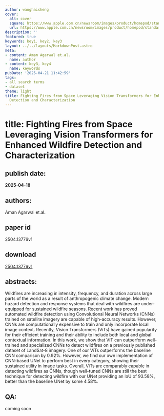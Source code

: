 ```yaml
---
author: wanghaisheng
cover:
  alt: cover
  square: https://www.apple.com.cn/newsroom/images/product/homepod/standard/Apple-HomePod-hero-230118_big.jpg.large_2x.jpg
  url: https://www.apple.com.cn/newsroom/images/product/homepod/standard/Apple-HomePod-hero-230118_big.jpg.large_2x.jpg
description: ''
featured: true
keywords: key1, key2, key3
layout: ../../layouts/MarkdownPost.astro
meta:
- content: Aman Agarwal et.al.
  name: author
- content: key3, key4
  name: keywords
pubDate: '2025-04-21 11:42:59'
tags:
- all search terms
- dataset
theme: light
title: Fighting Fires from Space Leveraging Vision Transformers for Enhanced Wildfire
  Detection and Characterization
---
```


# title: Fighting Fires from Space Leveraging Vision Transformers for Enhanced Wildfire Detection and Characterization 
## publish date: 
**2025-04-18** 
## authors: 
  Aman Agarwal et.al. 
## paper id
2504.13776v1
## download
[2504.13776v1](http://arxiv.org/abs/2504.13776v1)
## abstracts:
Wildfires are increasing in intensity, frequency, and duration across large parts of the world as a result of anthropogenic climate change. Modern hazard detection and response systems that deal with wildfires are under-equipped for sustained wildfire seasons. Recent work has proved automated wildfire detection using Convolutional Neural Networks (CNNs) trained on satellite imagery are capable of high-accuracy results. However, CNNs are computationally expensive to train and only incorporate local image context. Recently, Vision Transformers (ViTs) have gained popularity for their efficient training and their ability to include both local and global contextual information. In this work, we show that ViT can outperform well-trained and specialized CNNs to detect wildfires on a previously published dataset of LandSat-8 imagery. One of our ViTs outperforms the baseline CNN comparison by 0.92%. However, we find our own implementation of CNN-based UNet to perform best in every category, showing their sustained utility in image tasks. Overall, ViTs are comparably capable in detecting wildfires as CNNs, though well-tuned CNNs are still the best technique for detecting wildfire with our UNet providing an IoU of 93.58%, better than the baseline UNet by some 4.58%.
## QA:
coming soon
